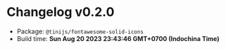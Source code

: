 # Changelog v0.2.0

- Package: `@tinijs/fontawesome-solid-icons`
- Build time: **Sun Aug 20 2023 23:43:46 GMT+0700 (Indochina Time)**

